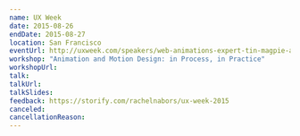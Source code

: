 ```yaml
---
name: UX Week
date: 2015-08-26
endDate: 2015-08-27
location: San Francisco
eventUrl: http://uxweek.com/speakers/web-animations-expert-tin-magpie-and-web-animation-weekly
workshop: "Animation and Motion Design: in Process, in Practice"
workshopUrl:
talk:
talkUrl:
talkSlides:
feedback: https://storify.com/rachelnabors/ux-week-2015
canceled:
cancellationReason:
---
```

